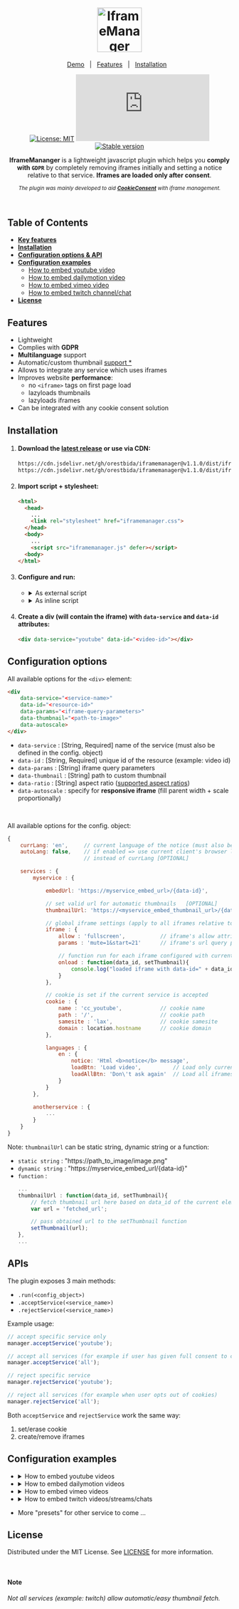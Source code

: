 <h1 align="center">
  <img src="./demo/assets/iframemanager_logo.svg" height="100px" alt="IframeManager Logo" />
</h1>

<div align="center">

[Demo](https://orestbida.com/demo-projects/iframemanager/demo1/)&nbsp;&nbsp;&nbsp;|&nbsp;&nbsp;&nbsp;[Features](#features)&nbsp;&nbsp;&nbsp;|&nbsp;&nbsp;&nbsp;[Installation](#installation)&nbsp;&nbsp;&nbsp;

[![License: MIT](https://img.shields.io/badge/License-MIT-green.svg)](https://opensource.org/licenses/MIT)
![Size](https://img.shields.io/github/size/orestbida/iframemanager/dist/iframemanager.js)
[![Stable version](https://img.shields.io/github/v/release/orestbida/iframemanager)](https://github.com/orestbida/iframemanager/releases)
</div>
<div align="center">

**IframeMananger** is a lightweight javascript plugin which helps you **comply with `GDPR`** by completely removing iframes initially and setting a notice relative to that service. **Iframes are loaded only after consent**. 

<sub>
<i>

The plugin was mainly developed to aid [**CookieConsent**](https://github.com/orestbida/cookieconsent) with iframe management.
</i>
</sub>

</div>

<br>

## Table of Contents

- [**Key features**](#features)
- [**Installation**](#installation)
- [**Configuration options & API**](#configuration-options)
- [**Configuration examples**](#configuration-examples)
    - [How to embed youtube video](#configuration-examples)
    - [How to embed dailymotion video](#configuration-examples)
    - [How to embed vimeo video](#configuration-examples)
    - [How to embed twitch channel/chat](#configuration-examples)
- [**License**](#license)

## Features
- Lightweight
- Complies with **GDPR**
- **Multilanguage** support
- Automatic/custom thumbnail [support *](#note)
- Allows to integrate any service which uses iframes
- Improves website **performance**:
  - no `<iframe>` tags on first page load
  - lazyloads thumbnails
  - lazyloads iframes
- Can be integrated with any cookie consent solution

## Installation
1. #### Download the [latest release](https://github.com/orestbida/iframemanager/releases/latest) or use via CDN:

    ```bash
    https://cdn.jsdelivr.net/gh/orestbida/iframemanager@v1.1.0/dist/iframemanager.js
    https://cdn.jsdelivr.net/gh/orestbida/iframemanager@v1.1.0/dist/iframemanager.css
    ```

2. #### Import script + stylesheet:

    ```html
    <html>
      <head>
        ...
        <link rel="stylesheet" href="iframemanager.css">
      </head>
      <body>
        ...
        <script src="iframemanager.js" defer></script>
      <body>
    </html>
    ```

3. #### Configure and run:
    -   <details><summary>As external script</summary>
        <p>

        - Create a .js file (e.g. `app.js`) and import it in your html markup:
    
            ```html
            <body>
                ...
                <script src="iframemanager.js" defer></script>
                <script src="app.js" defer></script>
            <body>
            ```

        - Configure iframemanager inside `app.js`:
        
            ```javascript
            (function(){
            
                var manager = iframemanager();
                
                // Example with youtube embed
                manager.run({
                    currLang: 'en',
                    services : {
                        youtube : {
                            embedUrl: 'https://www.youtube-nocookie.com/embed/{data-id}',
                            thumbnailUrl: 'https://i3.ytimg.com/vi/{data-id}/hqdefault.jpg',
                            iframe : {
                                allow : 'accelerometer; encrypted-media; gyroscope; picture-in-picture; fullscreen;',
                            },
                            cookie : {
                                name : 'cc_youtube'
                            },
                            languages : {
                                en : {
                                    notice: 'This content is hosted by a third party. By showing the external content you accept the <a rel="noreferrer" href="https://www.youtube.com/t/terms" title="Terms and conditions" target="_blank">terms and conditions</a> of youtube.com.',
                                    loadBtn: 'Load video',
                                    loadAllBtn: 'Don\'t ask again'
                                }
                            }
                        }
                    }
                });
            })();
            ```
        </p>
        </details>
    -   <details><summary>As inline script</summary>
        <p>

        ```html
        <body>
          ...
          <script src="iframemanager.js" defer></script>

          <!-- Inline script -->
          <script>
            window.addEventListener('load', function(){
                
                var manager = iframemanager();
                
                // Example with youtube embed
                manager.run({
                    currLang: 'en',
                    services : {
                        youtube : {
                            embedUrl: 'https://www.youtube-nocookie.com/embed/{data-id}',
                            thumbnailUrl: 'https://i3.ytimg.com/vi/{data-id}/hqdefault.jpg',
                            iframe : {
                                allow : 'accelerometer; encrypted-media; gyroscope; picture-in-picture; fullscreen;',
                            },
                            cookie : {
                                name : 'cc_youtube'
                            },
                            languages : {
                                en : {
                                    notice: 'This content is hosted by a third party. By showing the external content you accept the <a rel="noreferrer" href="https://www.youtube.com/t/terms" title="Terms and conditions" target="_blank">terms and conditions</a> of youtube.com.',
                                    loadBtn: 'Load video',
                                    loadAllBtn: 'Don\'t ask again'
                                }
                            }
                        }
                    }
                });
            });
          </script>
        <body>
        ```
      </p>
    </details>

4. #### Create a div (will contain the iframe) with `data-service` and `data-id` attributes:

    ```html
    <div data-service="youtube" data-id="<video-id>"></div>
    ```

## Configuration options
All available options for  the `<div>` element:
```html
<div
    data-service="<service-name>"	
    data-id="<resource-id>"
    data-params="<iframe-query-parameters>"
    data-thumbnail="<path-to-image>" 
    data-autoscale>
</div>
```

- `data-service` :      [String, Required] name of the service (must also be defined in the config. object)
- `data-id` :           [String, Required] unique id of the resource (example: video id)
- `data-params` :       [String] iframe query parameters
- `data-thumbnail` :    [String] path to custom thumbnail
- `data-ratio` :        [String] aspect ratio ([supported aspect ratios](#aspect-ratios))
- `data-autoscale` :    specify for **responsive iframe** (fill parent width + scale proportionally)

<br>

All available options for the config. object:
```javascript
{
    currLang: 'en',     // current language of the notice (must also be defined in the "languages" object below)
    autoLang: false,    // if enabled => use current client's browser language 
                        // instead of currLang [OPTIONAL]

    services : {
        myservice : {

            embedUrl: 'https://myservice_embed_url>/{data-id}',

            // set valid url for automatic thumbnails   [OPTIONAL]
            thumbnailUrl: 'https://<myservice_embed_thumbnail_url>/{data-id}',	

            // global iframe settings (apply to all iframes relative to current service) [OPTIONAL]
            iframe : {
                allow : 'fullscreen',           // iframe's allow attribute
                params : 'mute=1&start=21'      // iframe's url query parameters

                // function run for each iframe configured with current service
                onload : function(data_id, setThumbnail){
                    console.log("loaded iframe with data-id=" + data_id);
                }
            },

            // cookie is set if the current service is accepted
            cookie : {
                name : 'cc_youtube',            // cookie name
                path : '/',                     // cookie path          [OPTIONAL]
                samesite : 'lax',               // cookie samesite      [OPTIONAL]
                domain : location.hostname      // cookie domain        [OPTIONAL]
            },

            languages : {
                en : {
                    notice: 'Html <b>notice</b> message',
                    loadBtn: 'Load video',          // Load only current iframe
                    loadAllBtn: 'Don\'t ask again'  // Load all iframes configured with this service + set cookie		
                }
            }
        },

        anotherservice : {
            ...
        }
    }
}
```

Note: `thumbnailUrl` can be static string, dynamic string or a function:

- `static string` : "https://path_to_image/image.png"
- `dynamic string` : "https://myservice_embed_url/{data-id}"
- `function` :
    ```javascript
    ...
    thumbnailUrl : function(data_id, setThumbnail){
        // fetch thumbnail url here based on data_id of the current element ...
        var url = 'fetched_url';

        // pass obtained url to the setThumbnail function
        setThumbnail(url);
    },
    ...
    ```

## APIs
The plugin exposes 3 main methods:
- `.run(<config_object>)`
- `.acceptService(<service_name>)`
- `.rejectService(<service_name>)`

Example usage:

```javascript
// accept specific service only
manager.acceptService('youtube');

// accept all services (for example if user has given full consent to cookies)
manager.acceptService('all');

// reject specific service
manager.rejectService('youtube');

// reject all services (for example when user opts out of cookies)
manager.rejectService('all');
```

Both `acceptService` and `rejectService` work the same way:
1. set/erase cookie
2. create/remove iframes

## Configuration examples
-   <details><summary>How to embed youtube videos</summary>
    <p>

    ```javascript
    // Example with youtube embed
    manager.run({
        currLang: 'en',
        services : {
            youtube : {
                embedUrl: 'https://www.youtube-nocookie.com/embed/{data-id}',
                thumbnailUrl: 'https://i3.ytimg.com/vi/{data-id}/hqdefault.jpg',
                iframe : {
                    allow : 'accelerometer; encrypted-media; gyroscope; picture-in-picture; fullscreen;',
                },
                cookie : {
                    name : 'cc_youtube'
                },
                languages : {
                    en : {
                        notice: 'This content is hosted by a third party. By showing the external content you accept the <a rel="noreferrer" href="https://www.youtube.com/t/terms" title="Terms and conditions" target="_blank">terms and conditions</a> of youtube.com.',
                        loadBtn: 'Load video',
                        loadAllBtn: 'Don\'t ask again'
                    }
                }
            }
        }
    });
    ```
    </p>
    </details>
-   <details><summary>How to embed dailymotion videos</summary>
    <p>

    ```javascript
    // Example with dailymotion embed
    manager.run({
        currLang: 'en',
        services : {
            dailymotion : {
                embedUrl: 'https://www.dailymotion.com/embed/video/{data-id}',
                
                // Use dailymotion api to obtain thumbnail
                thumbnailUrl: function(id, setThumbnail){
                
                    var url = "https://api.dailymotion.com/video/" + id + "?fields=thumbnail_large_url";
                    var xhttp = new XMLHttpRequest();
                    
                    xhttp.onreadystatechange = function() {
                        if (this.readyState == 4 && this.status == 200) {
                            var src = JSON.parse(this.response).thumbnail_large_url;
                            setThumbnail(src);
                        }
                    };

                    xhttp.open("GET", url, true);
                    xhttp.send();
                },
                iframe : {
                    allow : 'accelerometer; encrypted-media; gyroscope; picture-in-picture; fullscreen;',
                },
                cookie : {						
                    name : 'cc_dailymotion'
                },
                languages : {
                    'en' : {
                        notice: 'This content is hosted by a third party. By showing the external content you accept the <a rel="noreferrer" href="https://www.dailymotion.com/legal/privacy?localization=en" title="Terms and conditions" target="_blank">terms and conditions</a> of dailymotion.com.',
                        loadBtn: 'Load video',
                        loadAllBtn: 'Don\'t ask again'
                    }
                }
            }
        }
    });
    ```
    </p>
    </details>
-   <details><summary>How to embed vimeo videos</summary>
    <p>

    ```javascript
    // Example with vimeo embed
    manager.run({
        currLang: 'en',
        services : {
            vimeo : {
                embedUrl: 'https://player.vimeo.com/video/{data-id}',

                thumbnailUrl: function(id, setThumbnail){
                
                    var url = "https://vimeo.com/api/v2/video/" + id + ".json";
                    var xhttp = new XMLHttpRequest();
                    
                    xhttp.onreadystatechange = function() {
                        if (this.readyState == 4 && this.status == 200) {
                            var src = JSON.parse(this.response)[0].thumbnail_large;
                            setThumbnail(src);
                        }
                    };

                    xhttp.open("GET", url, true);
                    xhttp.send();
                },
                iframe : {
                    allow : 'accelerometer; encrypted-media; gyroscope; picture-in-picture; fullscreen;',
                },
                cookie : {						
                    name : 'cc_vimeo'
                },
                languages : {
                    'en' : {
                        notice: 'This content is hosted by a third party. By showing the external content you accept the <a rel="noreferrer" href="https://vimeo.com/terms" title="Terms and conditions" target="_blank">terms and conditions</a> of vimeo.com.',
                        loadBtn: 'Load video',
                        loadAllBtn: 'Don\'t ask again'
                    }
                }
            }
        }
    });
    ```
    </p>
    </details>
-   <details><summary>How to embed twitch videos/streams/chats</summary>
    <p>

    ```javascript
    // Example with simple twitch stream/channel
    // IMPORTANT: replace "yourWebsite.com" with your own website
    manager.run({
        currLang: 'en',
        services : {
            twitch : {
                embedUrl: 'https://player.twitch.tv/?{data-id}&parent=localhost&parent=yourWebsite.com',
                iframe : {
                    allow : 'accelerometer; encrypted-media; gyroscope; picture-in-picture; fullscreen;',
                },
                cookie : {						
                    name : 'cc_twitch'
                },
                languages : {
                    'en' : {
                        notice: 'This content is hosted by a third party. By showing the external content you accept the <a rel="noreferrer" href="https://www.twitch.tv/p/en/legal/terms-of-service/" title="Terms and conditions" target="_blank">terms and conditions</a> of twitch.com.',
                        loadBtn: 'Load stream',
                        loadAllBtn: 'Don\'t ask again'
                    }
                }
            }
        }
    });
    ```
    </p>
    </details>
- More "presets" for other service to come ...

## License
Distributed under the MIT License. See [LICENSE](https://github.com/orestbida/iframemanager/blob/master/LICENSE) for more information.

<br>

#### Note
<i>Not all services (example: twitch) allow automatic/easy thumbnail fetch.</i>